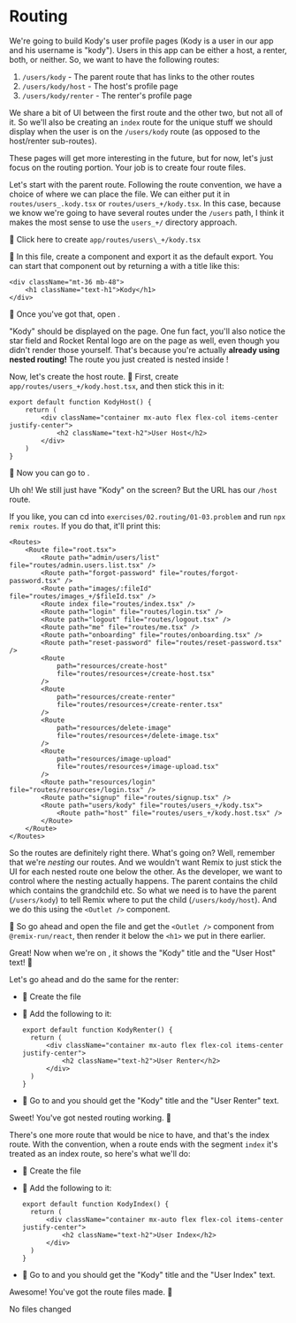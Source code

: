 # Routing

We're going to build Kody's user profile pages (Kody is a user in our app and
his username is "kody"). Users in this app can be either a host, a renter, both,
or neither. So, we want to have the following routes:

1.  `/users/kody` - The parent route that has links to the other routes
2.  `/users/kody/host` - The host's profile page
3.  `/users/kody/renter` - The renter's profile page

We share a bit of UI between the first route and the other two, but not all of
it. So we'll also be creating an `index` route for the unique stuff we should
display when the user is on the `/users/kody` route (as opposed to the
host/renter sub-routes).

These pages will get more interesting in the future, but for now, let's just
focus on the routing portion. Your job is to create four route files.

Let's start with the parent route. Following the route convention, we have a
choice of where we can place the file. We can either put it in
`routes/users_.kody.tsx` or `routes/users_+/kody.tsx`. In this case, because we
know we're going to have several routes under the `/users` path, I think it
makes the most sense to use the `users_+/` directory approach.

<InlineFile file="app/routes/users_+/kody.tsx">
	🐨 Click here to create <code>app/routes/users\_+/kody.tsx</code>
</InlineFile>

🐨 In this file, create a component and export it as the default export. You can
start that component out by returning a with a title like this:

```tsx
<div className="mt-36 mb-48">
	<h1 className="text-h1">Kody</h1>
</div>
```

🐨 Once you've got that, open <LinkToApp to="/users/kody" />.

"Kody" should be displayed on the page. One fun fact, you'll also notice the
star field and Rocket Rental logo are on the page as well, even though you
didn't render those yourself. That's because you're actually **already using
nested routing!** The route you just created is nested inside
<InlineFile file="app/root.tsx" line="89" />!

Now, let's create the host route. 🐨 First,
<InlineFile file="app/routes/users_+/kody.host.tsx">create
<code>app/routes/users\_+/kody.host.tsx</code></InlineFile>, and then stick this
in it:

```tsx
export default function KodyHost() {
	return (
		<div className="container mx-auto flex flex-col items-center justify-center">
			<h2 className="text-h2">User Host</h2>
		</div>
	)
}
```

🐨 Now you can go to <LinkToApp to="/users/kody/host" />.

Uh oh! We still just have "Kody" on the screen? But the URL has our `/host`
route.

If you like, you can cd into `exercises/02.routing/01-03.problem` and run
`npx remix routes`. If you do that, it'll print this:

```tsx lines=30-32 nonumber
<Routes>
	<Route file="root.tsx">
		<Route path="admin/users/list" file="routes/admin.users.list.tsx" />
		<Route path="forgot-password" file="routes/forgot-password.tsx" />
		<Route path="images/:fileId" file="routes/images_+/$fileId.tsx" />
		<Route index file="routes/index.tsx" />
		<Route path="login" file="routes/login.tsx" />
		<Route path="logout" file="routes/logout.tsx" />
		<Route path="me" file="routes/me.tsx" />
		<Route path="onboarding" file="routes/onboarding.tsx" />
		<Route path="reset-password" file="routes/reset-password.tsx" />
		<Route
			path="resources/create-host"
			file="routes/resources+/create-host.tsx"
		/>
		<Route
			path="resources/create-renter"
			file="routes/resources+/create-renter.tsx"
		/>
		<Route
			path="resources/delete-image"
			file="routes/resources+/delete-image.tsx"
		/>
		<Route
			path="resources/image-upload"
			file="routes/resources+/image-upload.tsx"
		/>
		<Route path="resources/login" file="routes/resources+/login.tsx" />
		<Route path="signup" file="routes/signup.tsx" />
		<Route path="users/kody" file="routes/users_+/kody.tsx">
			<Route path="host" file="routes/users_+/kody.host.tsx" />
		</Route>
	</Route>
</Routes>
```

So the routes are definitely right there. What's going on? Well, remember that
we're _nesting_ our routes. And we wouldn't want Remix to just stick the UI for
each nested route one below the other. As the developer, we want to control
where the nesting actually happens. The parent contains the child which contains
the grandchild etc. So what we need is to have the parent (`/users/kody`) to
tell Remix where to put the child (`/users/kody/host`). And we do this using the
`<Outlet />` component.

🐨 So go ahead and open the
<InlineFile file="app/routes/users_+/kody.tsx" line={4} column={99} /> file and
get the `<Outlet />` component from `@remix-run/react`, then render it below the
`<h1>` we put in there earlier.

Great! Now when we're on <LinkToApp to="/users/kody/host" />, it shows the
"Kody" title and the "User Host" text! 🎉

Let's go ahead and do the same for the renter:

- 🐨 Create the file <InlineFile file="app/routes/users_+/kody.renter.tsx" />

- 🐨 Add the following to it:

  ```tsx
  export default function KodyRenter() {
  	return (
  		<div className="container mx-auto flex flex-col items-center justify-center">
  			<h2 className="text-h2">User Renter</h2>
  		</div>
  	)
  }
  ```

- 🐨 Go to <LinkToApp to="/users/kody/renter" /> and you should get the "Kody"
  title and the "User Renter" text.

Sweet! You've got nested routing working. 🎉

There's one more route that would be nice to have, and that's the index route.
With the convention, when a route ends with the segment `index` it's treated as
an index route, so here's what we'll do:

- 🐨 Create the file <InlineFile file="app/routes/users_+/kody.index.tsx" />

- 🐨 Add the following to it:

  ```tsx
  export default function KodyIndex() {
  	return (
  		<div className="container mx-auto flex flex-col items-center justify-center">
  			<h2 className="text-h2">User Index</h2>
  		</div>
  	)
  }
  ```

- 🐨 Go to <LinkToApp to="/users/kody" /> and you should get the "Kody" title
  and the "User Index" text.

Awesome! You've got the route files made. 🎉

<TouchedFiles>
	<div id="files">
		<p>No files changed</p>
	</div>
</TouchedFiles>
